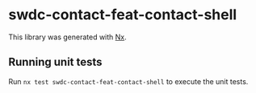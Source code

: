 # swdc-contact-feat-contact-shell

This library was generated with [Nx](https://nx.dev).

## Running unit tests

Run `nx test swdc-contact-feat-contact-shell` to execute the unit tests.
